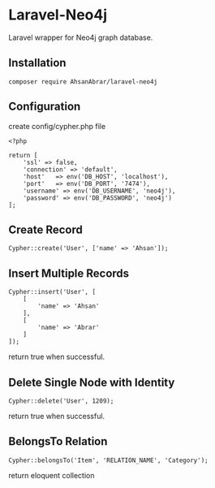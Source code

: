 # Laravel-Neo4j
Laravel wrapper for Neo4j graph database.

## Installation
```
composer require AhsanAbrar/laravel-neo4j
```

## Configuration

create config/cypher.php file

```
<?php

return [
    'ssl' => false,
    'connection' => 'default',
    'host'   => env('DB_HOST', 'localhost'),
    'port'   => env('DB_PORT', '7474'),
    'username' => env('DB_USERNAME', 'neo4j'),
    'password' => env('DB_PASSWORD', 'neo4j')
];
```

## Create Record

```
Cypher::create('User', ['name' => 'Ahsan']);
```

## Insert Multiple Records

```
Cypher::insert('User', [
    [
        'name' => 'Ahsan'
    ],
    [
        'name' => 'Abrar'
    ]
]);
```

return true when successful.

## Delete Single Node with Identity

```
Cypher::delete('User', 1209);
```

return true when successful.

## BelongsTo Relation
```
Cypher::belongsTo('Item', 'RELATION_NAME', 'Category');
```
return eloquent collection
